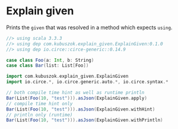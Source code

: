 # Explain given

Prints the `given` that was resolved in a method which expects `using`.

```scala
//> using scala 3.3.3
//> using dep com.kubuszok.explain_given.ExplainGiven:0.1.0
//> using dep io.circe::circe-generic::0.14.9

case class Foo(a: Int, b: String)
case class Bar(list: List[Foo])

import com.kubuszok.explain_given.ExplainGiven
import io.circe.*, io.circe.generic.auto.*, io.circe.syntax.*

// both compile time hint as well as runtime println
Bar(List(Foo(10, "test"))).asJson(ExplainGiven.apply)
// compile time hint only
Bar(List(Foo(10, "test"))).asJson(ExplainGiven.withHint)
// println only (runtime)
Bar(List(Foo(10, "test"))).asJson(ExplainGiven.withPrintln)
```
